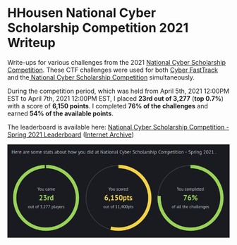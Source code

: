 # HHousen National Cyber Scholarship Competition 2021 Writeup

Write-ups for various challenges from the 2021 [National Cyber Scholarship Competition](https://www.nationalcyberscholarship.org/). These CTF challenges were used for both [Cyber FastTrack](https://cyber-fasttrack.org/) and the[ National Cyber Scholarship Competition](https://www.nationalcyberscholarship.org/) simultaneously.

During the competition period, which was held from April 5th, 2021 12:00PM EST to April 7th, 2021 12:00PM EST, I placed **23rd out of 3,277** (**top 0.7%**) with a score of **6,150 points**. I completed **76% of the challenges** and earned **54% of the available points**.

The leaderboard is available here: [National Cyber Scholarship Competition - Spring 2021 Leaderboard](https://leaderboard.tomahawque.com/943e22be-870a-11eb-8e55-636337383761/359e5c0b1998ff3e19014cb3b9239f64/) ([Internet Archive](https://web.archive.org/web/20210409025024/https://leaderboard.tomahawque.com/943e22be-870a-11eb-8e55-636337383761/359e5c0b1998ff3e19014cb3b9239f64/))

![Final Competition Statistics](final-stats.png)
